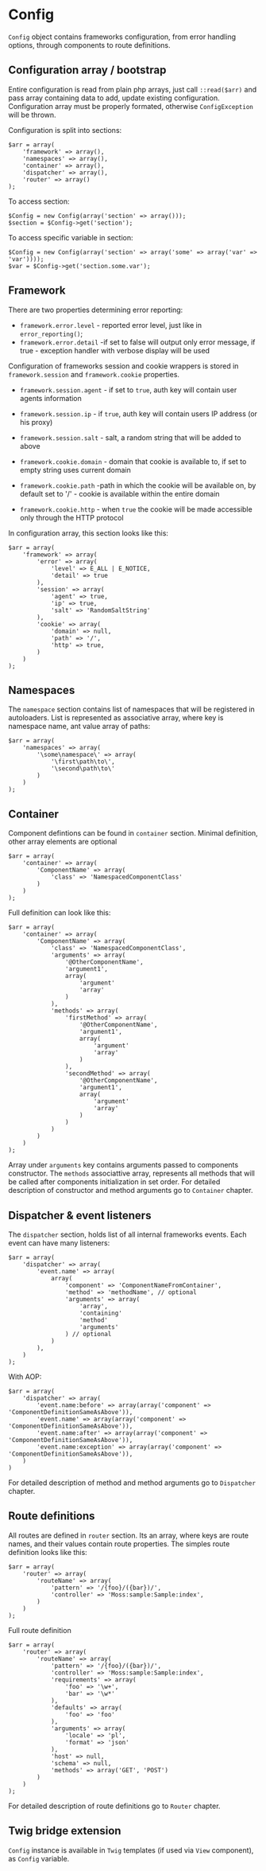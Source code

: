 # Config

`Config` object contains frameworks configuration, from error handling options, through components to route definitions.

## Configuration array / bootstrap

Entire configuration is read from plain php arrays, just call `::read($arr)` and pass array containing data to add, update existing configuration.
Configuration array must be properly formated, otherwise `ConfigException` will be thrown.

Configuration is split into sections:

	$arr = array(
		'framework' => array(),
		'namespaces' => array(),
		'container' => array(),
		'dispatcher' => array(),
		'router' => array()
	);

To access section:

	$Config = new Config(array('section' => array()));
	$section = $Config->get('section');

To access specific variable in section:

	$Config = new Config(array('section' => array('some' => array('var' => 'var'))));
	$var = $Config->get('section.some.var');

## Framework

There are two properties determining error reporting:

  * `framework.error.level` - reported error level, just like in `error_reporting()`;
  * `framework.error.detail` -if set to false will output only error message, if true - exception handler with verbose display will be used

Configuration of frameworks session and cookie wrappers is stored in `framework.session` and `framework.cookie` properties.

  * `framework.session.agent` - if set to `true`, auth key will contain user agents information
  * `framework.session.ip` - if `true`, auth key will contain users IP address (or his proxy)
  * `framework.session.salt` - salt, a random string that will be added to above

  * `framework.cookie.domain` - domain that cookie is available to, if set to empty string uses current domain
  * `framework.cookie.path` -path in which the cookie will be available on, by default set to '/' - cookie is available within the entire domain
  * `framework.cookie.http` - when `true` the cookie will be made accessible only through the HTTP protocol

In configuration array, this section looks like this:

	$arr = array(
		'framework' => array(
			'error' => array(
				'level' => E_ALL | E_NOTICE,
				'detail' => true
			),
			'session' => array(
				'agent' => true,
				'ip' => true,
				'salt' => 'RandomSaltString'
			),
			'cookie' => array(
				'domain' => null,
				'path' => '/',
				'http' => true,
			)
		)
	);

## Namespaces

The `namespace` section contains list of namespaces that will be registered in autoloaders.
List is represented as associative array, where key is namespace name, ant value array of paths:

	$arr = array(
		'namespaces' => array(
			'\some\namespace\' => array(
				'\first\path\to\',
				'\second\path\to\'
			)
		)
	);

## Container

Component defintions can be found in `container` section.
Minimal definition, other array elements are optional

	$arr = array(
		'container' => array(
			'ComponentName' => array(
				'class' => 'NamespacedComponentClass'
			)
		)
	);

Full definition can look like this:

	$arr = array(
		'container' => array(
			'ComponentName' => array(
				'class' => 'NamespacedComponentClass',
				'arguments' => array(
					'@OtherComponentName',
					'argument1',
					array(
						'argument'
						'array'
					)
				),
				'methods' => array(
					'firstMethod' => array(
		                '@OtherComponentName',
		                'argument1',
						array(
							'argument'
							'array'
						)
		            ),
		            'secondMethod' => array(
		                '@OtherComponentName',
		                'argument1',
		                array(
		                    'argument'
		                    'array'
		                )
		            )
				)
			)
		)
	);

Array under `arguments` key contains arguments passed to components constructor.
The `methods` associattive array, represents all methods that will be called after components initialization in set order.
For detailed description of constructor and method arguments go to `Container` chapter.

## Dispatcher & event listeners

The `dispatcher` section, holds list of all internal frameworks events.
Each event can have many listeners:

	$arr = array(
		'dispatcher' => array(
			'event.name' => array(
				array(
					'component' => 'ComponentNameFromContainer',
					'method' => 'methodName', // optional
					'arguments' => array(
						'array',
						'containing'
						'method'
						'arguments'
					) // optional
				)
			),
		)
	);

With AOP:

	$arr = array(
		'dispatcher' => array(
			'event.name:before' => array(array('component' => 'ComponentDefinitionSameAsAbove')),
			'event.name' => array(array('component' => 'ComponentDefinitionSameAsAbove')),
			'event.name:after' => array(array('component' => 'ComponentDefinitionSameAsAbove')),
			'event.name:exception' => array(array('component' => 'ComponentDefinitionSameAsAbove')),
		)
	)

For detailed description of method and method arguments go to `Dispatcher` chapter.

## Route definitions

All routes are defined in `router` section. Its an array, where keys are route names, and their values contain route properties.
The simples route definition looks like this:

	$arr = array(
		'router' => array(
			'routeName' => array(
			    'pattern' => '/{foo}/({bar})/',
			    'controller' => 'Moss:sample:Sample:index',
			)
		)
	);

Full route definition

	$arr = array(
		'router' => array(
			'routeName' => array(
			    'pattern' => '/{foo}/({bar})/',
			    'controller' => 'Moss:sample:Sample:index',
			    'requirements' => array(
					'foo' => '\w+',
					'bar' => '\w*'
			    ),
			    'defaults' => array(
					'foo' => 'foo'
			    ),
			    'arguments' => array(
					'locale' => 'pl',
					'format' => 'json'
			    ),
			    'host' => null,
			    'schema' => null,
			    'methods' => array('GET', 'POST')
			)
		)
	);

For detailed description of route definitions go to `Router` chapter.

## Twig bridge extension

`Config` instance is available in `Twig` templates (if used via `View` component), as `Config` variable.